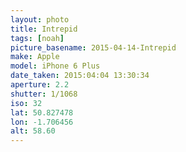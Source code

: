 ```yaml
---
layout: photo
title: Intrepid
tags: [noah]
picture_basename: 2015-04-14-Intrepid
make: Apple
model: iPhone 6 Plus
date_taken: 2015:04:04 13:30:34
aperture: 2.2
shutter: 1/1068
iso: 32
lat: 50.827478
lon: -1.706456
alt: 58.60
---
```



